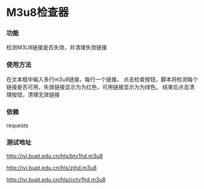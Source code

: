 # M3u8检查器

### 功能
检测M3U8链接是否失效，并清理失效链接

### 使用方法
在文本框中输入多行m3u8链接，每行一个链接。
点击检查按钮，脚本将检测每个链接是否可用，失效链接显示为为红色，可用链接显示为为绿色。
结束后点击清理按钮，清理无效链接

### 依赖
requests

### 测试地址
http://ivi.bupt.edu.cn/hls/btv1hd.m3u8 
 
http://ivi.bupt.edu.cn/hls/zjhd.m3u8 
 
http://ivi.bupt.edu.cn/hls/cctv1hd.m3u8 
